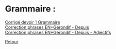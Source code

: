 # Grammaire : <br />

[Corrigé devoir 1 Grammaire](https://mega.nz/file/Y4kzBAAS#dQVtjPPcC-e_444U-pIPtlxJd0y6mRCGm6NoFi9hNtQ) <br />
[Correction phrases EN+Gérondif - Depuis](https://mega.nz/file/Z5URELgQ#Wpy-v2RHZwKmmN4JtDzCsJUiVb6f0icv6JBU_Aqoqts) <br />
[Correction phrases EN+Gérondif - Depuis - Adjectifs](https://mega.nz/file/khcQUYiS#wdjDwRWSFIyQhDMhEl_HLexzNM8Wz9iGYELoJlvo34o) <br />


[Retour](https://vaihess.github.io/anglaisices/)
